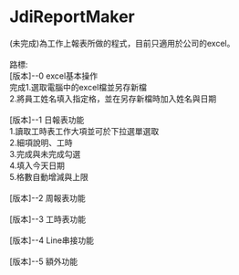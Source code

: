 # JdiReportMaker <br>
 (未完成)為工作上報表所做的程式，目前只適用於公司的excel。<br><br>
路標:<br>
[版本]--0 excel基本操作<br>
完成1.選取電腦中的excel檔並另存新檔  <br>
2.將員工姓名填入指定格，並在另存新檔時加入姓名與日期 <br><br>
[版本]--1 日報表功能<br>
1.讀取工時表工作大項並可於下拉選單選取<br>
2.細項說明、工時<br>
3.完成與未完成勾選<br>
4.填入今天日期<br>
5.格數自動增減與上限<br><br>
[版本]--2 周報表功能<br><br>
[版本]--3 工時表功能<br><br>
[版本]--4 Line串接功能<br><br>
[版本]--5 額外功能<br><br>

